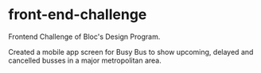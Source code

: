 # front-end-challenge
Frontend Challenge of Bloc's Design Program.

Created a mobile app screen for Busy Bus to show upcoming, delayed and cancelled busses in a major metropolitan area. 
